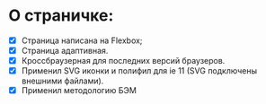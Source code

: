 # О страничке:

- [x] Страница написана на Flexbox;
- [x] Страница адаптивная. 
- [x] Кроссбраузерная для последних версий браузеров.
- [x] Применил SVG иконки и полифил для ie 11 (SVG подключены внешними файлами).
- [x] Применил методологию БЭМ
